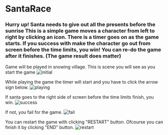 <H1> SantaRace </H1>
<H3> Hurry up! Santa needs to give out all the presents before the sunrise
This is a simple game moves a character from left to right by clicking an icon.
There is a timer goes on as the game starts.
If you success with make the character go out from screen before the time limits, you win!
You can re-do the game after it finishes. (The game result does matter) </H3>

Game will be played in snowing village. This is scene you will see as you start the game 
![initial](https://user-images.githubusercontent.com/71178153/92996595-c08a6580-f547-11ea-9c89-b48aec6b3715.PNG)

While playing the game the timer will start and you have to click the arrow sign below.
![playing](https://user-images.githubusercontent.com/71178153/92996597-cbdd9100-f547-11ea-8df9-f5893d818486.PNG)

If santa goes to the right side of screen before the time limits finish, you win.
![success](https://user-images.githubusercontent.com/71178153/92996622-e9aaf600-f547-11ea-90d1-3e04b2fc9a55.PNG)

If not, you fail for the game.
![fail](https://user-images.githubusercontent.com/71178153/92996609-da2bad00-f547-11ea-8a72-523a8558523f.PNG)

You can restart the game with clicking "RESTART" button. Ofcourse you can finish it by clicking "END" button.
![restart](https://user-images.githubusercontent.com/71178153/92996615-e1eb5180-f547-11ea-95f2-168e3c8d280f.PNG)
